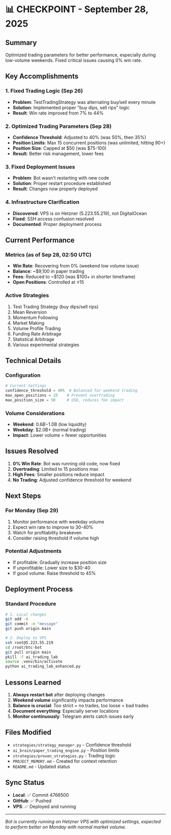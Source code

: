 # 📊 CHECKPOINT - September 28, 2025

## Summary
Optimized trading parameters for better performance, especially during low-volume weekends. Fixed critical issues causing 0% win rate.

## Key Accomplishments

### 1. Fixed Trading Logic (Sep 26)
- **Problem**: TestTradingStrategy was alternating buy/sell every minute
- **Solution**: Implemented proper "buy dips, sell rips" logic
- **Result**: Win rate improved from 7% to 44%

### 2. Optimized Trading Parameters (Sep 28)
- **Confidence Threshold**: Adjusted to 40% (was 50%, then 35%)
- **Position Limits**: Max 15 concurrent positions (was unlimited, hitting 90+)
- **Position Size**: Capped at $50 (was $75-100)
- **Result**: Better risk management, lower fees

### 3. Fixed Deployment Issues
- **Problem**: Bot wasn't restarting with new code
- **Solution**: Proper restart procedure established
- **Result**: Changes now properly deployed

### 4. Infrastructure Clarification
- **Discovered**: VPS is on Hetzner (5.223.55.219), not DigitalOcean
- **Fixed**: SSH access confusion resolved
- **Documented**: Proper deployment process

## Current Performance

### Metrics (as of Sep 28, 02:50 UTC)
- **Win Rate**: Recovering from 0% (weekend low volume issue)
- **Balance**: ~$9,100 in paper trading
- **Fees**: Reduced to ~$120 (was $100+ in shorter timeframe)
- **Open Positions**: Controlled at ≤15

### Active Strategies
1. Test Trading Strategy (buy dips/sell rips)
2. Mean Reversion
3. Momentum Following
4. Market Making
5. Volume Profile Trading
6. Funding Rate Arbitrage
7. Statistical Arbitrage
8. Various experimental strategies

## Technical Details

### Configuration
```python
# Current Settings
confidence_threshold = 40%  # Balanced for weekend trading
max_open_positions = 15    # Prevent overtrading
max_position_size = 50     # USD, reduces fee impact
```

### Volume Considerations
- **Weekend**: $0.6B-$1.0B (low liquidity)
- **Weekday**: $2.0B+ (normal trading)
- **Impact**: Lower volume = fewer opportunities

## Issues Resolved

1. **0% Win Rate**: Bot was running old code, now fixed
2. **Overtrading**: Limited to 15 positions max
3. **High Fees**: Smaller positions reduce impact
4. **No Trading**: Adjusted confidence threshold for weekend

## Next Steps

### For Monday (Sep 29)
1. Monitor performance with weekday volume
2. Expect win rate to improve to 30-40%
3. Watch for profitability breakeven
4. Consider raising threshold if volume high

### Potential Adjustments
- If profitable: Gradually increase position size
- If unprofitable: Lower size to $30-40
- If good volume: Raise threshold to 45%

## Deployment Process

### Standard Procedure
```bash
# 1. Local changes
git add -A
git commit -m "message"
git push origin main

# 2. Deploy to VPS
ssh root@5.223.55.219
cd /root/btc-bot
git pull origin main
pkill -f ai_trading_lab
source .venv/bin/activate
python ai_trading_lab_enhanced.py
```

## Lessons Learned

1. **Always restart bot** after deploying changes
2. **Weekend volume** significantly impacts performance
3. **Balance is crucial**: Too strict = no trades, too loose = bad trades
4. **Document everything**: Especially server locations
5. **Monitor continuously**: Telegram alerts catch issues early

## Files Modified
- `strategies/strategy_manager.py` - Confidence threshold
- `ai_brain/paper_trading_engine.py` - Position limits
- `strategies/proven_strategies.py` - Trading logic
- `PROJECT_MEMORY.md` - Created for context retention
- `README.md` - Updated status

## Sync Status
- **Local**: ✅ Commit 4766500
- **GitHub**: ✅ Pushed
- **VPS**: ✅ Deployed and running

---
*Bot is currently running on Hetzner VPS with optimized settings, expected to perform better on Monday with normal market volume.*